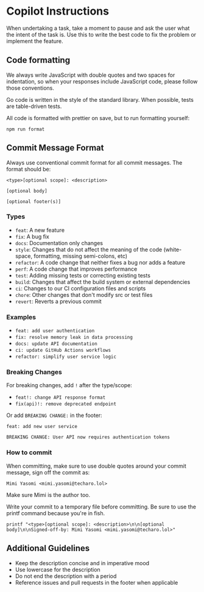 # Copilot Instructions

When undertaking a task, take a moment to pause and ask the user what the intent of the task is. Use this to write the best code to fix the problem or implement the feature.

## Code formatting

We always write JavaScript with double quotes and two spaces for indentation, so when your responses include JavaScript code, please follow those conventions.

Go code is written in the style of the standard library. When possible, tests are table-driven tests.

All code is formatted with prettier on save, but to run formatting yourself:

```
npm run format
```

## Commit Message Format

Always use conventional commit format for all commit messages. The format should be:

```
<type>[optional scope]: <description>

[optional body]

[optional footer(s)]
```

### Types

- `feat`: A new feature
- `fix`: A bug fix
- `docs`: Documentation only changes
- `style`: Changes that do not affect the meaning of the code (white-space, formatting, missing semi-colons, etc)
- `refactor`: A code change that neither fixes a bug nor adds a feature
- `perf`: A code change that improves performance
- `test`: Adding missing tests or correcting existing tests
- `build`: Changes that affect the build system or external dependencies
- `ci`: Changes to our CI configuration files and scripts
- `chore`: Other changes that don't modify src or test files
- `revert`: Reverts a previous commit

### Examples

- `feat: add user authentication`
- `fix: resolve memory leak in data processing`
- `docs: update API documentation`
- `ci: update GitHub Actions workflows`
- `refactor: simplify user service logic`

### Breaking Changes

For breaking changes, add `!` after the type/scope:

- `feat!: change API response format`
- `fix(api)!: remove deprecated endpoint`

Or add `BREAKING CHANGE:` in the footer:

```
feat: add new user service

BREAKING CHANGE: User API now requires authentication tokens
```

### How to commit

When committing, make sure to use double quotes around your commit message, sign off the commit as:

```
Mimi Yasomi <mimi.yasomi@techaro.lol>
```

Make sure Mimi is the author too.

Write your commit to a temporary file before committing. Be sure to use the printf command because you're in fish.

```
printf "<type>[optional scope]: <description>\n\n[optional body]\n\nSigned-off-by: Mimi Yasomi <mimi.yasomi@techaro.lol>"
```

## Additional Guidelines

- Keep the description concise and in imperative mood
- Use lowercase for the description
- Do not end the description with a period
- Reference issues and pull requests in the footer when applicable
